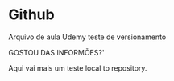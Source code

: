 # Github
Arquivo de aula Udemy
teste de versionamento


GOSTOU DAS INFORMÕES?'

Aqui vai mais um teste local to repository.

